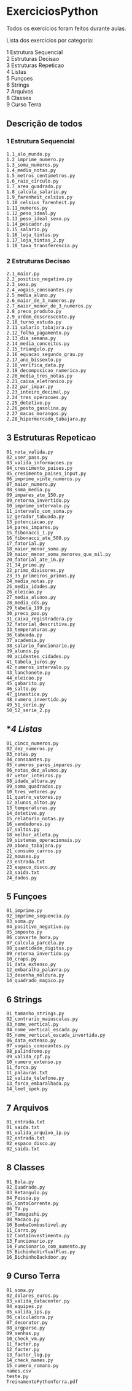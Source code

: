 # ExerciciosPython

Todos os exercicios foram feitos durante aulas.

Lista dos exercicios por categoria: 

1 Estrutura Sequencial   
2 Estruturas Decisao   
3 Estruturas Repeticao   
4 Listas  
5 Funçoes  
6 Strings  
7 Arquivos  
8 Classes  
9 Curso Terra   

## Descrição de todos

### **1 Estrutura Sequencial**
    1.1_alo_mundo.py
    1.2_imprime_numero.py
    1.3_soma_numeros.py
    1.4_media_notas.py
    1.5_metros_centimetros.py
    1.6_raio_circulo.py
    1.7_area_quadrado.py
    1.8_calcula_salario.py
    1.9_farenheit_celsius.py
    1.10_celsius_farenheit.py
    1.11_numeros.py
    1.12_peso_ideal.py
    1.13_peso_ideal_sexo.py
    1.14_pescador.py
    1.15_salario.py
    1.16_loja_tintas.py
    1.17_loja_tintas_2.py
    1.18_taxa_transferencia.py

### **2 Estruturas Decisao**
    2.1_maior.py  
    2.2_positivo_negativo.py  
    2.3_sexo.py  
    2.4_vogais_consoantes.py  
    2.5_media_aluno.py   
    2.6_maior_de_3_numeros.py  
    2.7_maior_menor_de_3_numeros.py 
    2.8_preco_produto.py  
    2.9_ordem_descrescente.py  
    2.10_turno_estudo.py  
    2.11_salario_tabajara.py    
    2.12_folha_pagamento.py  
    2.13_dia_semana.py  
    2.14_media_conceitos.py 
    2.15_triangulo.py  
    2.16_equacao_segundo_grau.py  
    2.17_ano_bissexto.py 
    2.18_verifica_data.py  
    2.19_decomposicao_numerica.py  
    2.20_media_tres_notas.py  
    2.21_caixa_eletronico.py  
    2.22_par_impar.py 
    2.23_inteiro_decimal.py  
    2.24_tres_operacoes.py  
    2.25_detetive.py  
    2.26_posto_gasolina.py  
    2.27_macas_morangos.py 
    2.28_hipermercado_tabajara.py  

## **3 Estruturas Repeticao**  
    01_nota_valida.py
    02_user_pass.py
    03_valida_informacoes.py
    04_crescimento_paises.py
    05_cresimento_paises_input.py
    06_imprime_vinte_numeros.py
    07_maior_numero.py
    08_soma_media.py
    09_impares_ate_150.py
    09_retorna_invertido.py
    10_imprime_intervalo.py
    11_intervalo_com_soma.py
    12_gerador_tabuada.py
    13_potenciacao.py
    14_pares_impares.py
    15_fibonacci_1.py
    16_fibonacci_ate_500.py
    17_fatorial.py
    18_maior_menor_soma.py
    19_maior_menor_soma_menores_que_mil.py
    20_fatorial_ate_16.py
    21_34_primo.py
    22_primo_divisores.py
    23_35_primeiros_primos.py
    24_media_notas.py
    25_media_idades.py
    26_eleicao.py
    27_media_alunos.py
    28_media_cds.py
    29_tabela_199.py
    30_preco_pao.py
    31_caixa_registradora.py
    32_fatorial_descritiva.py
    33_temperaturas.py
    36_tabuada.py
    37_academia.py
    38_salario_funcionario.py
    39_alunos.py
    40_acidentes_cidades.py
    41_tabela_juros.py
    42_numeros_intervalo.py
    43_lanchonete.py
    44_eleicao.py
    45_gabarito.py
    46_salto.py
    47_ginastica.py
    48_numero_invertido.py
    49_51_serie.py
    50_52_serie_2.py

## **4 Listas*
    01_cinco_numeros.py
    02_dez_numeros.py
    03_notas.py
    04_consoantes.py
    05_numeros_pares_impares.py
    06_notas_dez_alunos.py
    07_vetor_inteiros.py
    08_idade_altura.py
    09_soma_quadrados.py
    10_tres_vetores.py
    11_quatro_vetores.py
    12_alunos_altos.py
    13_temperaturas.py
    14_detetive.py
    15_relatorio_notas.py
    16_vendedores.py
    17_saltos.py
    18_melhor_atleta.py
    19_sistemas_operacionais.py
    20_abono_tabajara.py
    21_consumo_carros.py
    22_mouses.py
    23_entrada.txt
    23_espaco_disco.py
    23_saida.txt
    24_dados.py

## **5 Funçoes** 
    01_imprime.py
    02_imprime_sequencia.py
    03_soma.py
    04_positivo_negativo.py
    05_imposto.py
    06_converte_hora.py
    07_calcula_parcela.py
    08_quantidade_digitos.py
    09_retorna_invertido.py
    10_craps.py
    11_data_extenso.py
    12_embaralha_palavra.py
    13_desenha_moldura.py
    14_quadrado_magico.py

## **6 Strings**
    01_tamanho_strings.py
    02_contrario_maiusculas.py
    03_nome_vertical.py
    04_nome_vertical_escada.py
    05_nome_vertical_escada_invertida.py
    06_data_extenso.py
    07_vogais_consoantes.py
    08_palindromo.py
    09_valida_cpf.py
    10_numero_extenso.py
    11_forca.py
    11_palavras.txt
    12_valida_telefone.py
    13_forca_embaralhada.py
    14_leet_spek.py

## **7 Arquivos**  
    01_entrada.txt
    01_saida.txt
    01_valida_arquivo_ip.py
    02_entrada.txt
    02_espaco_disco.py
    02_saida.txt

## **8 Classes**
    01_Bola.py
    02_Quadrado.py
    03_Retangulo.py
    04_Pessoa.py
    05_ContaCorrente.py
    06_TV.py
    07_Tamagushi.py
    08_Macaco.py
    10_BombaCombustivel.py
    11_Carro.py
    12_ContaInvestimento.py
    13_Funcionario.py
    14_Funcionario_com_aumento.py
    15_BichinhoVirtualPlus.py
    16_BichinhoBackdoor.py

## **9 Curso Terra**
    01_soma.py
    02_dolares_euros.py
    03_valida_datacenter.py
    04_equipes.py
    05_valida_ips.py
    06_calculadora.py
    07_decorator.py
    08_argparse.py
    09_senhas.py
    10_check_vm.py
    11_facter.py
    12_facter.py
    13_facter_log.py
    14_check_names.py
    15_numero_romano.py
    names.csv
    teste.py
    TreinamentoPythonTerra.pdf
